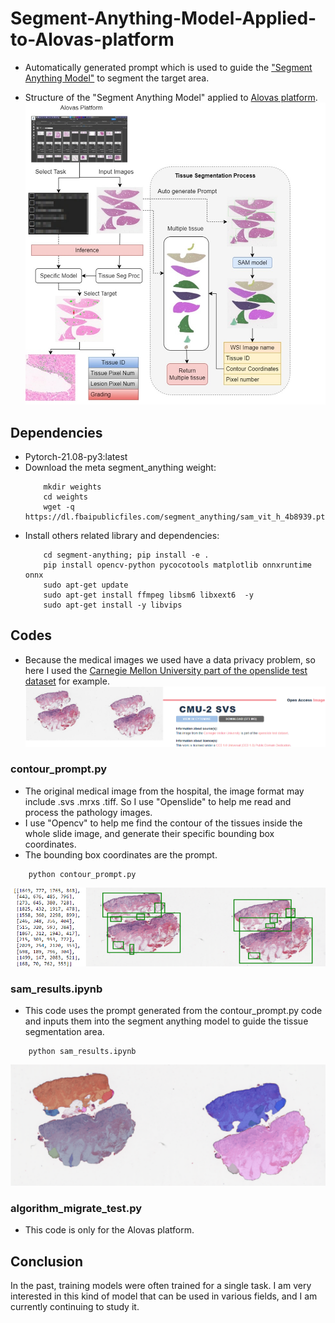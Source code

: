 # Segment-Anything-Model-Applied-to-Alovas-platform

* Automatically generated prompt which is used to guide the ["Segment Anything Model"](https://github.com/facebookresearch/segment-anything) to segment the target area.

* Structure of the "Segment Anything Model" applied to [Alovas platform](https://www.alovas.com/).
![](./readme_img/structure.jpg)
## Dependencies
* Pytorch-21.08-py3:latest
* Download the meta segment_anything weight:
    ```shell
        mkdir weights
        cd weights
        wget -q https://dl.fbaipublicfiles.com/segment_anything/sam_vit_h_4b8939.pth
    ```
* Install others related library and dependencies:
   ```shell
       cd segment-anything; pip install -e .
       pip install opencv-python pycocotools matplotlib onnxruntime onnx
       sudo apt-get update
       sudo apt-get install ffmpeg libsm6 libxext6  -y
       sudo apt-get install -y libvips
   ```
## Codes
* Because the medical images we used have a data privacy problem, so here I used the [Carnegie Mellon University part of the openslide test dataset](https://cytomine.com/collection/cmu-2/cmu-2-svs) for example.
![](./readme_img/cmu2.png)
### contour_prompt.py
* The original medical image from the hospital, the image format may include .svs .mrxs .tiff. So I use "Openslide" to help me read and process the pathology images.
* I use "Opencv" to help me find the contour of the tissues inside the whole slide image, and generate their specific bounding box coordinates.
* The bounding box coordinates are the prompt.

```shell
    python contour_prompt.py
```
![](./readme_img/prompt.png)
### sam_results.ipynb
* This code uses the prompt generated from the contour_prompt.py code and inputs them into the segment anything model to guide the tissue segmentation area.
```shell
    python sam_results.ipynb
```
![](./readme_img/sam_result.png)
### algorithm_migrate_test.py
* This code is only for the Alovas platform.

## Conclusion
In the past, training models were often trained for a single task. I am very interested in this kind of model that can be used in various fields, and I am currently continuing to study it.
